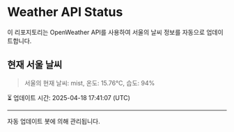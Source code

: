 
# Weather API Status

이 리포지토리는 OpenWeather API를 사용하여 서울의 날씨 정보를 자동으로 업데이트합니다.

## 현재 서울 날씨
> 서울의 현재 날씨: mist, 온도: 15.76°C, 습도: 94%

⏳ 업데이트 시간: 2025-04-18 17:41:07 (UTC)

---
자동 업데이트 봇에 의해 관리됩니다.
